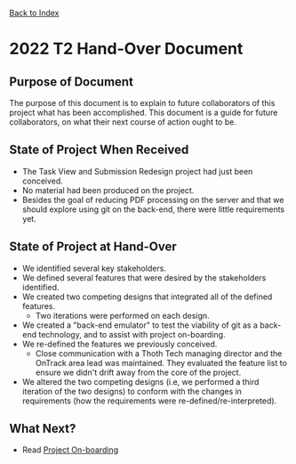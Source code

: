 [Back to Index](Index.md)

# 2022 T2 Hand-Over Document
## Purpose of Document
The purpose of this document is to explain to future collaborators of this project what has been accomplished. This document is a guide for future collaborators, on what their next course of action ought to be.

## State of Project When Received
- The Task View and Submission Redesign project had just been conceived.
- No material had been produced on the project.
- Besides the goal of reducing PDF processing on the server and that we should explore using git on the back-end, there were little requirements yet.

## State of Project at Hand-Over
- We identified several key stakeholders.
- We defined several features that were desired by the stakeholders identified.
- We created two competing designs that integrated all of the defined features.
    - Two iterations were performed on each design.
- We created a "back-end emulator" to test the viability of git as a back-end technology, and to assist with project on-boarding.
- We re-defined the features we previously conceived.
    - Close communication with a Thoth Tech managing director and the OnTrack area lead was maintained. They evaluated the feature list to ensure we didn't drift away from the core of the project.
- We altered the two competing designs (i.e, we performed a third iteration of the two designs) to conform with the changes in requirements (how the requirements were re-defined/re-interpreted).

## What Next?
- Read [Project On-boarding](Project-On-Boarding.md)
